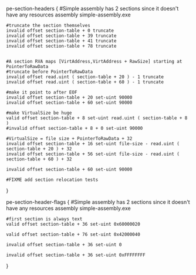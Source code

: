 pe-section-headers {
	#Simple assembly has 2 sections since it doesn't have any resources
	assembly simple-assembly.exe

	#truncate the section themselves
	invalid offset section-table + 0 truncate
	invalid offset section-table + 39 truncate
	invalid offset section-table + 41 truncate
	invalid offset section-table + 78 truncate


	#A section RVA maps [VirtAddress,VirtAddress + RawSize] starting at PointerToRawData
	#truncate before PointerToRawData
	invalid offset read.uint ( section-table + 20 ) - 1 truncate
	invalid offset read.uint ( section-table + 60 ) - 1 truncate

	#make it point to after EOF
	invalid offset section-table + 20 set-uint 90000
	invalid offset section-table + 60 set-uint 90000

	#make VirtualSize be huge
	valid offset section-table + 8 set-uint read.uint ( section-table + 8 )
	#invalid offset section-table + 8 + 0 set-uint 90000

	#VirtualSize = file size + PointerToRawData + 32
	invalid offset section-table + 16 set-uint file-size - read.uint ( section-table + 20 ) + 32
	invalid offset section-table + 56 set-uint file-size - read.uint ( section-table + 60 ) + 32
	
	invalid offset section-table + 60 set-uint 90000

	#FIXME add section relocation tests
}

pe-section-header-flags {
	#Simple assembly has 2 sections since it doesn't have any resources
	assembly simple-assembly.exe

	#first section is always text 
	valid offset section-table + 36 set-uint 0x60000020

	valid offset section-table + 76 set-uint 0x42000040
	
	invalid offset section-table + 36 set-uint 0

	invalid offset section-table + 36 set-uint 0xFFFFFFFF
}